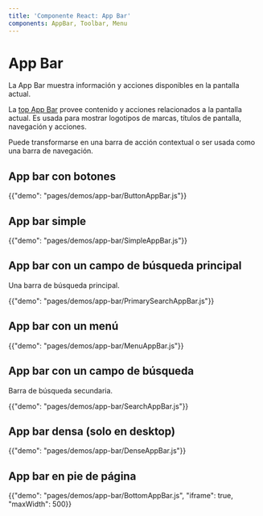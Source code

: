 ```yaml
---
title: 'Componente React: App Bar'
components: AppBar, Toolbar, Menu
---
```


# App Bar

<p class="description">La App Bar muestra información y acciones disponibles en la pantalla actual.</p>

La [top App Bar](https://material.io/design/components/app-bars-top.html) provee contenido y acciones relacionados a la pantalla actual. Es usada para mostrar logotipos de marcas, títulos de pantalla, navegación y acciones.

Puede transformarse en una barra de acción contextual o ser usada como una barra de navegación.

## App bar con botones

{{"demo": "pages/demos/app-bar/ButtonAppBar.js"}}

## App bar simple

{{"demo": "pages/demos/app-bar/SimpleAppBar.js"}}

## App bar con un campo de búsqueda principal

Una barra de búsqueda principal.

{{"demo": "pages/demos/app-bar/PrimarySearchAppBar.js"}}

## App bar con un menú

{{"demo": "pages/demos/app-bar/MenuAppBar.js"}}

## App bar con un campo de búsqueda

Barra de búsqueda secundaria.

{{"demo": "pages/demos/app-bar/SearchAppBar.js"}}

## App bar densa (solo en desktop)

{{"demo": "pages/demos/app-bar/DenseAppBar.js"}}

## App bar en pie de página

{{"demo": "pages/demos/app-bar/BottomAppBar.js", "iframe": true, "maxWidth": 500}}